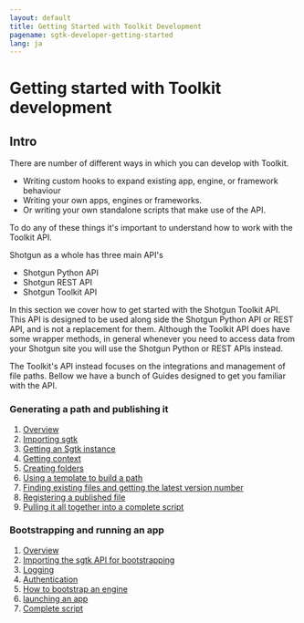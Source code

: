 ```yaml
---
layout: default
title: Getting Started with Toolkit Development
pagename: sgtk-developer-getting-started
lang: ja
---
```


# Getting started with Toolkit development

## Intro

There are number of different ways in which you can develop with Toolkit.

- Writing custom hooks to expand existing app, engine, or framework behaviour
- Writing your own apps, engines or frameworks.
- Or writing your own standalone scripts that make use of the API.

To do any of these things it's important to understand how to work with the Toolkit API.

Shotgun as a whole has three main API's
- Shotgun Python API
- Shotgun REST API
- Shotgun Toolkit API

In this section we cover how to get started with the Shotgun Toolkit API. 
This API is designed to be used along side the Shotgun Python API or REST API, and is not a replacement for them.
Although the Toolkit API does have some wrapper methods, in general whenever you need to access data from your Shotgun site
you will use the Shotgun Python or REST APIs instead.

The Toolkit's API instead focuses on the integrations and management of file paths.
Bellow we have a bunch of Guides designed to get you familiar with the API.

### Generating a path and publishing it

1. [Overview](./developer-guides/generating-path-and-publish/sgtk-developer-generating-path-and-publish.md)
1. [Importing sgtk](./developer-guides/generating-path-and-publish/part-1-importing-sgtk.md)
2. [Getting an Sgtk instance](./developer-guides/generating-path-and-publish/part-2-getting-sgtk-instance.md)
3. [Getting context](./developer-guides/generating-path-and-publish/part-3-getting-context.md)
4. [Creating folders](./developer-guides/generating-path-and-publish/part-4-creating-folders.md)
5. [Using a template to build a path](./developer-guides/generating-path-and-publish/part-5-build-a-path.md)
6. [Finding existing files and getting the latest version number](./developer-guides/generating-path-and-publish/part-6-find-latest-version.md)
7. [Registering a published file](./developer-guides/generating-path-and-publish/part-7-registering-publish.md)
8. [Pulling it all together into a complete script](developer-guides/generating-path-and-publish/part-8-generating-path-and-publish-complete-script.md)

### Bootstrapping and running an app

1. [Overview](./developer-guides/bootstrapping-and-running-an-app/sgtk-developer-bootstrapping.md)
2. [Importing the sgtk API for bootstrapping](developer-guides/bootstrapping-and-running-an-app/part-1-importing-sgtk-for-bootstrapping.md)
3. [Logging](developer-guides/bootstrapping-and-running-an-app/part-2-logging.md)
4. [Authentication](developer-guides/bootstrapping-and-running-an-app/part-3-authentication.md)
5. [How to bootstrap an engine](developer-guides/bootstrapping-and-running-an-app/part-4-bootstrapping.md)
6. [launching an app](developer-guides/bootstrapping-and-running-an-app/part-5-launching-an-app.md)
7. [Complete script](developer-guides/bootstrapping-and-running-an-app/part-6-bootstrapping-complete-script.md)

